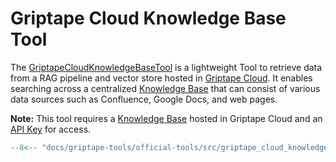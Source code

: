 # Griptape Cloud Knowledge Base Tool

The [GriptapeCloudKnowledgeBaseTool](../../reference/griptape/tools/griptape_cloud_knowledge_base/tool.md) is a lightweight Tool to retrieve data from a RAG pipeline and vector store hosted in [Griptape Cloud](https://cloud.griptape.ai). It enables searching across a centralized [Knowledge Base](https://cloud.griptape.ai/knowledge-bases) that can consist of various data sources such as Confluence, Google Docs, and web pages.

**Note:** This tool requires a [Knowledge Base](https://cloud.griptape.ai/knowledge-bases) hosted in Griptape Cloud and an [API Key](https://cloud.griptape.ai/account/api-keys) for access.

```python
--8<-- "docs/griptape-tools/official-tools/src/griptape_cloud_knowledge_base_tool_1.py"
```
